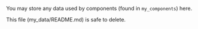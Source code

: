 You may store any data used by components (found in `my_components`) here.

This file (my_data/README.md) is safe to delete.